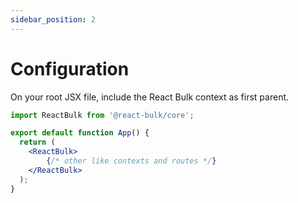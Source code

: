 ```yaml
---
sidebar_position: 2
---
```


# Configuration

On your root JSX file, include the React Bulk context as first parent.

```jsx title="src/index.js"
import ReactBulk from '@react-bulk/core';

export default function App() {
  return (
    <ReactBulk>
        {/* other like contexts and routes */}
    </ReactBulk>
  );
}
```
